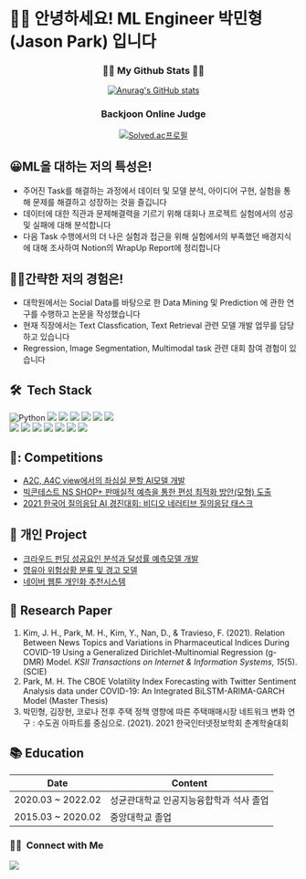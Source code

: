 # 👋🏻 안녕하세요!  ML Engineer 박민형(Jason Park) 입니다


<h3 align="center">👩‍💻 My Github Stats 👩‍💻</h3>
<div align="center">

[![Anurag's GitHub stats](https://github-readme-stats.vercel.app/api?username=pminhyung&hide_title=true&show_icons=true&include_all_commits=true&disable_animations=true&theme=vue)](https://github.com/anuraghazra/github-readme-stats)
</div>

<h3 align="center">Backjoon Online Judge</h3>
<div align="center">
  
[![Solved.ac프로필](http://mazassumnida.wtf/api/generate_badge?boj=pminhyung12)](https://solved.ac/pminhyung12)
</div>

## 😀ML을 대하는 저의 특성은!
- 주어진 Task를 해결하는 과정에서 데이터 및 모델 분석, 아이디어 구현, 실험을 통해 문제를 해결하고 성장하는 것을 즐깁니다  
- 데이터에 대한 직관과 문제해결력을 기르기 위해 대회나 프로젝트 실험에서의 성공 및 실패에 대해 분석합니다  
- 다음 Task 수행에서의 더 나은 실험과 접근을 위해 실험에서의 부족했던 배경지식에 대해 조사하여 Notion의 WrapUp Report에 정리합니다  

## 👏🏻간략한 저의 경험은!
- 대학원에서는 Social Data를 바탕으로 한 Data Mining 및 Prediction 에 관한 연구를 수행하고 논문을 작성했습니다
- 현재 직장에서는 Text Classfication, Text Retrieval 관련 모델 개발 업무를 담당하고 있습니다
- Regression, Image Segmentation, Multimodal task 관련 대회 참여 경험이 있습니다

## 🛠 &nbsp;Tech Stack

![Python](https://img.shields.io/badge/-Python-05122A?style=flat&logo=python) <img src="https://img.shields.io/badge/-pytorch-05122A?style=flat&logo=pytorch"/> <img src="https://img.shields.io/badge/-tensorflow-05122A?style=flat&logo=tensorflow"/> <img src="https://img.shields.io/badge/-pandas-05122A?style=flat&logo=pandas"/> <img src="https://img.shields.io/badge/-numpy-05122A?style=flat&logo=numpy"/> <img src="https://img.shields.io/badge/-sklearn-05122A?style=flat&logo=scikit-learn"/>
<img src="https://img.shields.io/badge/-selenium-05122A?style=flat&logo=selenium"/>  
<img src="https://img.shields.io/badge/-gcp-05122A?style=flat&logo=google-cloud"/>
<img src="https://img.shields.io/badge/-github-05122A?style=flat&logo=github"/> <img src="https://img.shields.io/badge/-gitlab-05122A?style=flat&logo=gitlab"/> <img src="https://img.shields.io/badge/-ubuntu-05122A?style=flat&logo=ubuntu"/> <img src="https://img.shields.io/badge/-slack-05122A?style=flat&logo=slack"/> <img src="https://img.shields.io/badge/-notion-05122A?style=flat&logo=notion"/> <img src="https://img.shields.io/badge/-vscode-05122A?style=flat&logo=visual-studio-code"/>

## 🏃: Competitions
- [A2C, A4C view에서의 좌심실 분할 AI모델 개발](https://github.com/pminhyung/ventricates-segmentation-pytorch)
- [빅콘테스트 NS SHOP+ 판매실적 예측을 통한 편성 최적화 방안(모형) 도출](https://github.com/pminhyung/homeshopping-sales-prediction)
- [2021 한국어 질의응답 AI 경진대회: 비디오 네러티브 질의응답 태스크]()

## 🎇 개인 Project
- [크라우드 펀딩 성공요인 분석과 달성률 예측모델 개발](https://github.com/pminhyung/crowdfunding-prediction)
- [영유아 위험상황 분류 및 경고 모델](https://github.com/pminhyung/baby-danger-detection-keras)
- [네이버 웹툰 개인화 추천시스템](https://github.com/pminhyung/naver-webtoon-recommendation-system)

## 🔖 Research Paper
1. Kim, J. H., Park, M. H., Kim, Y., Nan, D., & Travieso, F. (2021). Relation Between News Topics and Variations in Pharmaceutical Indices During COVID-19 Using a Generalized Dirichlet-Multinomial Regression (g-DMR) Model. *KSII Transactions on Internet & Information Systems*, *15*(5). (SCIE)
2. Park, M. H. The CBOE Volatility Index Forecasting with Twitter Sentiment Analysis data under COVID-19: An Integrated BiLSTM-ARIMA-GARCH Model (Master Thesis)
3. 박민형, 김장현, 코로나 전후 주택 정책 영향에 따른 주택매매시장 네트워크 변화 연구 : 수도권 아파트를 중심으로. (2021).  2021 한국인터넷정보학회 춘계학술대회

## 📚 Education

| Date      | Content                                             |
|-----------|-----------------------------------------------------|
| 2020.03 ~ 2022.02 | 성균관대학교 인공지능융합학과 석사 졸업   |
| 2015.03 ~ 2020.02 | 중앙대학교 졸업                             |


### 🤝🏻 &nbsp;Connect with Me
<img src="https://img.shields.io/badge/-pminhyung12@gmail.com-05122A?style=flat&logo=gmail"/>
